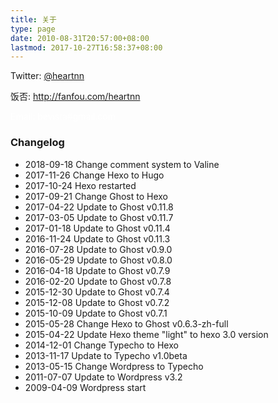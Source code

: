 ```yaml
---
title: 关于
type: page
date: 2010-08-31T20:57:00+08:00
lastmod: 2017-10-27T16:58:37+08:00
---
```


Twitter: [@heartnn](https://twitter.com/heartnn)

饭否: <http://fanfou.com/heartnn>

<font color="#fff">Email: bevista#gmail.com</font>

### Changelog

- 2018-09-18 Change comment system to Valine
- 2017-11-26 Change Hexo to Hugo
- 2017-10-24 Hexo restarted
- 2017-09-21 Change Ghost to Hexo
- 2017-04-22 Update to Ghost v0.11.8
- 2017-03-05 Update to Ghost v0.11.7
- 2017-01-18 Update to Ghost v0.11.4
- 2016-11-24 Update to Ghost v0.11.3
- 2016-07-28 Update to Ghost v0.9.0
- 2016-05-29 Update to Ghost v0.8.0
- 2016-04-18 Update to Ghost v0.7.9
- 2016-02-20 Update to Ghost v0.7.8
- 2015-12-30 Update to Ghost v0.7.4
- 2015-12-08 Update to Ghost v0.7.2
- 2015-10-09 Update to Ghost v0.7.1
- 2015-05-28 Change Hexo to Ghost v0.6.3-zh-full
- 2015-04-22 Update Hexo theme "light" to hexo 3.0 version
- 2014-12-01 Change Typecho to Hexo
- 2013-11-17 Update to Typecho v1.0beta
- 2013-05-15 Change Wordpress to Typecho
- 2011-07-07 Update to Wordpress v3.2
- 2009-04-09 Wordpress start
